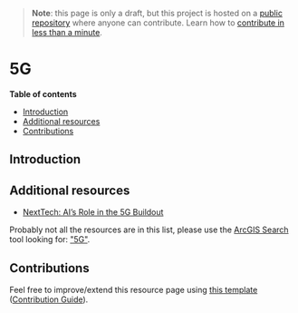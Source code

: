 > **Note**: this page is only a draft, but this project is hosted on a [public repository](https://github.com/hhkaos/awesome-arcgis) where anyone can contribute. Learn how to [contribute in less than a minute](https://github.com/hhkaos/awesome-arcgis/blob/master/CONTRIBUTING.md#contributions).

# 5G


<!-- START doctoc generated TOC please keep comment here to allow auto update -->
<!-- DON'T EDIT THIS SECTION, INSTEAD RE-RUN doctoc TO UPDATE -->
**Table of contents**

- [Introduction](#introduction)
- [Additional resources](#additional-resources)
- [Contributions](#contributions)

<!-- END doctoc generated TOC please keep comment here to allow auto update -->

## Introduction


## Additional resources

* [NextTech: AI’s Role in the 5G Buildout](https://www.esri.com/about/newsroom/publications/wherenext/5g-network-buildout-with-ai/?adumkts=branding&aduc=social&adum=external&aduSF=twitter&aduca=m19wherenext&aduco=nexttech-5G&adut=social_team&adbsc=social_20190325_2724731&adbid=1110150538379689984&adbpl=tw&adbpr=16132791)

Probably not all the resources are in this list, please use the [ArcGIS Search](https://esri-es.github.io/arcgis-search/) tool looking for: ["5G"](https://esri-es.github.io/arcgis-search/?search="5g"&utm_campaign=awesome-list&utm_source=awesome-list&utm_medium=page).


## Contributions

Feel free to improve/extend this resource page using [this template](https://github.com/hhkaos/awesome-arcgis/blob/master/templates/PRODUCT_PAGE_TEMPLATE.md) ([Contribution Guide](https://github.com/hhkaos/awesome-arcgis/blob/master/CONTRIBUTING.md)).
